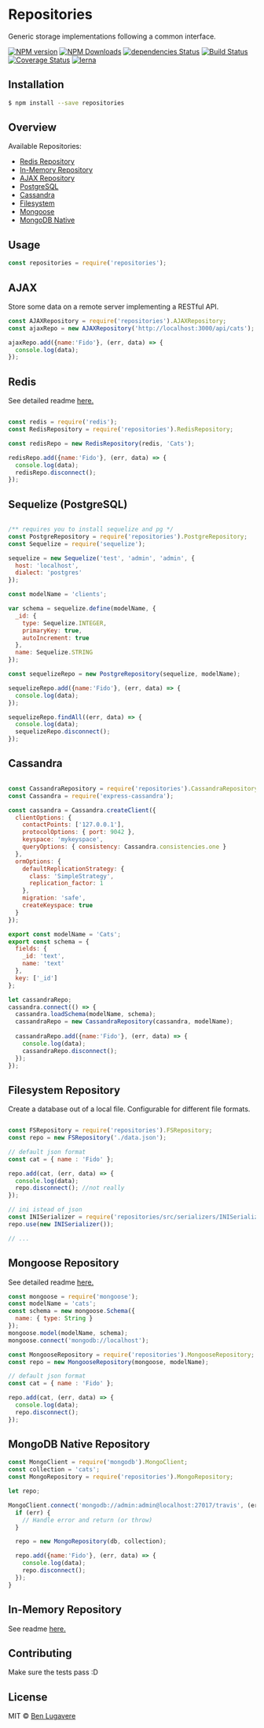 # Repositories

Generic storage implementations following a common interface.

[![NPM version][npm-image]][npm-url]
[![NPM Downloads][downloads-image]][downloads-url]
[![dependencies Status][daviddm-image]][daviddm-url]
[![Build Status][travis-image]][travis-url]
[![Coverage Status][coveralls-image]][coveralls-url]
[![lerna][lerna-image]][learna-url]

## Installation 

```sh
$ npm install --save repositories
```

## Overview

Available Repositories:
- [Redis Repository](./packages/redis-repository/README.md)
- [In-Memory Repository](./packages/inmem-repository/README.md)
- [AJAX Repository](#ajax)
- [PostgreSQL](#postgresql)
- [Cassandra](#cassandra)
- [Filesystem](#filesystem-repository)
- [Mongoose](#mongoose-repository)
- [MongoDB Native](#mongodb-native-repository)

## Usage

```js
const repositories = require('repositories');
```

## AJAX

Store some data on a remote server implementing a RESTful API.

```js
const AJAXRepository = require('repositories').AJAXRepository;
const ajaxRepo = new AJAXRepository('http://localhost:3000/api/cats');

ajaxRepo.add({name:'Fido'}, (err, data) => {
  console.log(data);
});

```

## Redis

See detailed readme [here.](./packages/redis-repository/README.md)

```js

const redis = require('redis');
const RedisRepository = require('repositories').RedisRepository;

const redisRepo = new RedisRepository(redis, 'Cats');

redisRepo.add({name:'Fido'}, (err, data) => {
  console.log(data);
  redisRepo.disconnect();
});

```

## Sequelize (PostgreSQL)

```js

/** requires you to install sequelize and pg */
const PostgreRepository = require('repositories').PostgreRepository;
const Sequelize = require('sequelize');

sequelize = new Sequelize('test', 'admin', 'admin', {
  host: 'localhost',
  dialect: 'postgres'
});

const modelName = 'clients';

var schema = sequelize.define(modelName, {
  _id: {
    type: Sequelize.INTEGER,
    primaryKey: true,
    autoIncrement: true
  },
  name: Sequelize.STRING
});

const sequelizeRepo = new PostgreRepository(sequelize, modelName);

sequelizeRepo.add({name:'Fido'}, (err, data) => {
  console.log(data);
});

sequelizeRepo.findAll((err, data) => {
  console.log(data);
  sequelizeRepo.disconnect();
});

```

## Cassandra
```js

const CassandraRepository = require('repositories').CassandraRepository;
const Cassandra = require('express-cassandra');

const cassandra = Cassandra.createClient({
  clientOptions: {
    contactPoints: ['127.0.0.1'],
    protocolOptions: { port: 9042 },
    keyspace: 'mykeyspace',
    queryOptions: { consistency: Cassandra.consistencies.one }
  },
  ormOptions: {
    defaultReplicationStrategy: {
      class: 'SimpleStrategy',
      replication_factor: 1
    },
    migration: 'safe',
    createKeyspace: true
  }
});

export const modelName = 'Cats';
export const schema = {
  fields: {
    _id: 'text',
    name: 'text'
  },
  key: ['_id']
};

let cassandraRepo;
cassandra.connect(() => {
  cassandra.loadSchema(modelName, schema);
  cassandraRepo = new CassandraRepository(cassandra, modelName);
  
  cassandraRepo.add({name:'Fido'}, (err, data) => {
    console.log(data);
    cassandraRepo.disconnect();
  });
});


```

## Filesystem Repository

Create a database out of a local file. Configurable for different file formats.

```js

const FSRepository = require('repositories').FSRepository;
const repo = new FSRepository('./data.json');

// default json format
const cat = { name : 'Fido' };

repo.add(cat, (err, data) => {
  console.log(data);
  repo.disconnect(); //not really
});

// ini istead of json
const INISerializer = require('repositories/src/serializers/INISerializer');
repo.use(new INISerializer());

// ...

```

## Mongoose Repository

See detailed readme [here.](./packages/mongoose-repository/README.md)

```js
const mongoose = require('mongoose');
const modelName = 'cats';
const schema = new mongoose.Schema({
  name: { type: String }
});
mongoose.model(modelName, schema);
mongoose.connect('mongodb://localhost');

const MongooseRepository = require('repositories').MongooseRepository;
const repo = new MongooseRepository(mongoose, modelName);

// default json format
const cat = { name : 'Fido' };

repo.add(cat, (err, data) => {
  console.log(data);
  repo.disconnect();
});

```

## MongoDB Native Repository

```js
const MongoClient = require('mongodb').MongoClient;
const collection = 'cats';
const MongoRepository = require('repositories').MongoRepository;

let repo;

MongoClient.connect('mongodb://admin:admin@localhost:27017/travis', (err, db) => {
  if (err) {
    // Handle error and return (or throw)
  }

  repo = new MongoRepository(db, collection);

  repo.add({name:'Fido'}, (err, data) => {
    console.log(data);
    repo.disconnect();
  });
}

```

## In-Memory Repository

See readme [here.](./packages/inmem-repository/README.md)

## Contributing

Make sure the tests pass :D

## License

MIT © [Ben Lugavere]()


[npm-image]: https://badge.fury.io/js/repositories.svg
[npm-url]: https://npmjs.org/package/repositories
[downloads-url]: https://www.npmjs.com/package/repositories
[downloads-image]: https://img.shields.io/npm/dm/repositories.svg?style=flat
[travis-image]: https://travis-ci.org/blugavere/node-repositories.svg?branch=master
[travis-url]: https://travis-ci.org/blugavere/node-repositories
[daviddm-image]: https://david-dm.org/blugavere/node-repositories.svg?theme=shields.io
[daviddm-url]: https://david-dm.org/blugavere/node-repositories
[coveralls-image]: https://coveralls.io/repos/blugavere/node-repositories/badge.svg
[coveralls-url]: https://coveralls.io/r/blugavere/node-repositories

[lerna-image]: https://img.shields.io/badge/maintained%20with-lerna-cc00ff.svg
[learna-url]: https://lernajs.io/
